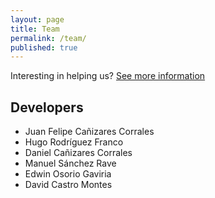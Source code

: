 ```yaml
---
layout: page
title: Team
permalink: /team/
published: true
---
```


Interesting in helping us? [See more information](contribute.md)

## Developers

* Juan Felipe Cañizares Corrales
* Hugo Rodríguez Franco
* Daniel Cañizares Corrales
* Manuel Sánchez Rave
* Edwin Osorio Gaviria
* David Castro Montes